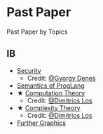 # Past Paper

Past Paper by Topics

## IB

- [Security](./Ref/PastPaper/Security.pdf)
  - Credit: [@Gyorgy Denes](https://gdenes.com/)
- [Semantics of ProgLang](./Ref/IBSemantics/Semantics.pdf) 
- ★ [Computation Theory](./Ref/IBCompTheory/Past%20Paper%20by%20Topics.pdf)
  - Credit: [@Dimitrios Los](https://dimitrioslos.com/supervisions/)
- ★ [Complexity Theory](./Ref/IBComplexityTheory/Past%20Paper%20by%20Topics.pdf)
  - Credit: [@Dimitrios Los](https://dimitrioslos.com/sups/)
- [Further Graphics](./Ref/IBFGraphics/Further%20Graphics.pdf)
